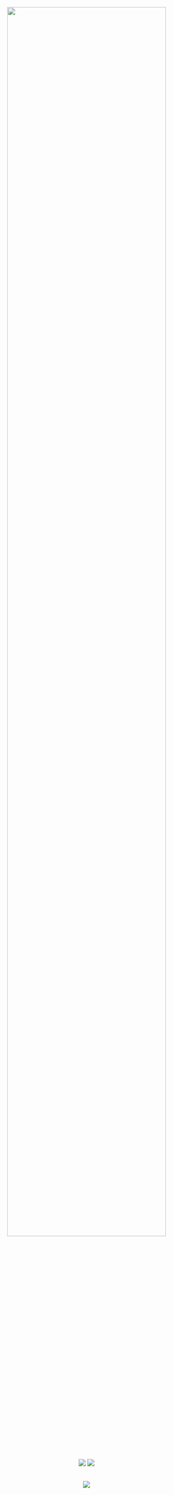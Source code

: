 <p align="middle">
  <img src="https://readme-typing-svg.herokuapp.com/?color=6C63FF&size=25&center=true&vCenter=true&font=Poppins&weight=800&lines=Erika+de+Almeida+Ramos;Full+Stack+Developer](https://readme-typing-svg.herokuapp.com?font=Fira+Code&weight=700&size=25&pause=1000&color=1F37F7&center=true&random=false&width=435&lines=Ana+Beatriz+Costa;Full+Stack+Developer" width="85%"/>
</p>

<div align="center">
  <a target="_blank" href="https://www.linkedin.com/in/anacostadev/"><img src="https://img.shields.io/badge/-LinkedIn-blue?style=flat-square&logo=Linkedin&logoColor=white&link=https://www.linkedin.com/in/anacostadev/"/></a>
  <a target="_blank" href="mailto:contato.anacosta2@gmail.com"><img src="https://img.shields.io/badge/-Gmail-c14438?style=flat-square&logo=Gmail&logoColor=white&link=mailto:contato.anacosta2@gmail.com"/></a>
</div>
<br>


<p align="center">
  <a href="https://skillicons.dev">
    <img src="https://skillicons.dev/icons?i=js,ts,java,go,nodejs,angular,nest,spring,sequelize,aws,azure,jenkins,jest,git,github,vscode,eclipse,figma,html,css,sass,bootstrap,mysql,sqlite,mongodb,maven,postman" />
  </a>
</p>

<br>

